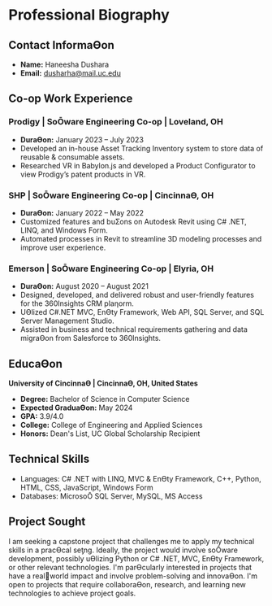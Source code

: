 # Professional Biography 
## Contact InformaƟon
- **Name:** Haneesha Dushara 
- **Email:** dusharha@mail.uc.edu 
## Co-op Work Experience 
### Prodigy | SoŌware Engineering Co-op | Loveland, OH 
- **DuraƟon:** January 2023 – July 2023 
- Developed an in-house Asset Tracking Inventory system to store data of reusable & consumable assets. 
- Researched VR in Babylon.js and developed a Product Configurator to view Prodigy’s patent products in 
VR. 
### SHP | SoŌware Engineering Co-op | CincinnaƟ, OH
- **DuraƟon:** January 2022 – May 2022 
- Customized features and buƩons on Autodesk Revit using C# .NET, LINQ, and Windows Form.
- Automated processes in Revit to streamline 3D modeling processes and improve user experience. 
### Emerson | SoŌware Engineering Co-op | Elyria, OH 
- **DuraƟon:** August 2020 – August 2021 
- Designed, developed, and delivered robust and user-friendly features for the 360Insights CRM plaƞorm.
- UƟlized C#.NET MVC, EnƟty Framework, Web API, SQL Server, and SQL Server Management Studio.
- Assisted in business and technical requirements gathering and data migraƟon from Salesforce to 
360Insights. 
## EducaƟon
**University of CincinnaƟ | CincinnaƟ, OH, United States**
- **Degree:** Bachelor of Science in Computer Science 
- **Expected GraduaƟon:** May 2024
- **GPA:** 3.9/4.0 
- **College:** College of Engineering and Applied Sciences 
- **Honors:** Dean's List, UC Global Scholarship Recipient 
## Technical Skills 
- Languages: C# .NET with LINQ, MVC & EnƟty Framework, C++, Python, HTML, CSS, JavaScript, Windows 
Form 
- Databases: MicrosoŌ SQL Server, MySQL, MS Access
## Project Sought 
I am seeking a capstone project that challenges me to apply my technical skills in a pracƟcal seƫng. 
Ideally, the project would involve soŌware development, possibly uƟlizing Python or C# .NET, MVC, 
EnƟty Framework, or other relevant technologies. I'm parƟcularly interested in projects that have a realworld impact and involve problem-solving and innovaƟon. I'm open to projects that require 
collaboraƟon, research, and learning new technologies to achieve project goals.